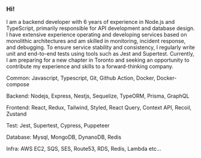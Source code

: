 ### Hi!

I am a backend developer with 6 years of experience in Node.js and TypeScript, primarily responsible for API development and database design. I have extensive experience operating and developing services based on monolithic architectures and am skilled in monitoring, incident response, and debugging. To ensure service stability and consistency, I regularly write unit and end-to-end tests using tools such as Jest and Supertest. Currently, I am preparing for a new chapter in Toronto and seeking an opportunity to contribute my experience and skills to a forward-thinking company.

Common: Javascript, Typescript, Git, Github Action, Docker, Docker-compose

Backend: Nodejs, Express, Nestjs, Sequelize, TypeORM, Prisma, GraphQL

Frontend: React, Redux, Tailwind, Styled, React Query, Context API, Recoil, Zustand

Test: Jest, Supertest, Cypress, Puppeteer

Database: Mysql, MongoDB, DynanoDB, Redis

Infra: AWS EC2, SQS, SES, Route53, RDS, Redis, Lambda etc...
